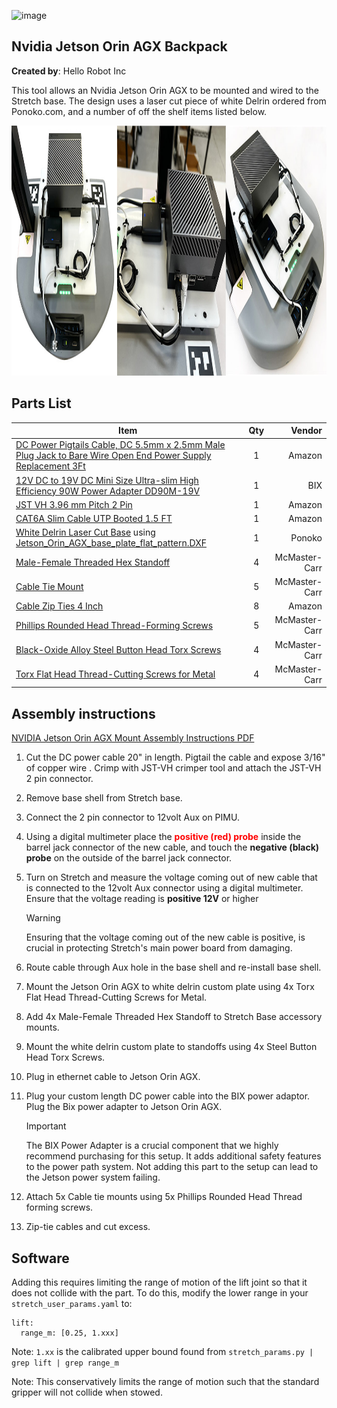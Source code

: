 ![image](../../images/banner.png)

## Nvidia Jetson Orin AGX Backpack

**Created by**: Hello Robot Inc

This tool allows an Nvidia Jetson Orin AGX to be mounted and wired to the Stretch base. The design uses a laser cut piece of white Delrin ordered from Ponoko.com, and a number of off the shelf items listed below.

<img src="images/Jetson_Mount.jpg" alt="image" height="400" />


## Parts List

| Item                                                                                                                                                                                                         | Qty |        Vendor |
|--------------------------------------------------------------------------------------------------------------------------------------------------------------------------------------------------------------|:-------------:|--------------:|
| [DC Power Pigtails Cable, DC 5.5mm x 2.5mm Male Plug Jack to Bare Wire Open End Power Supply Replacement 3Ft](https://www.amazon.com/gp/product/B09JKNRHBZ/ref=ppx_yo_dt_b_asin_title_o03_s00?ie=UTF8&psc=1) | 1 |        Amazon |
| [12V DC to 19V DC Mini Size Ultra-slim High Efficiency 90W Power Adapter DD90M-19V](https://www.bixpower.com/BX-DD90M-p/bx-dd90m-19v.htm)                                                                   | 1 |           BIX |
| [JST VH 3.96 mm Pitch 2 Pin](https://www.amazon.com/pzsmocn-JST-VH-VH-SMT-Terminal-Connector/dp/B089QRPTYS?th=1)                                                                                             | 1 |        Amazon |
| [CAT6A Slim Cable UTP Booted 1.5 FT](https://www.amazon.com/gp/product/B07WZQCBBF/ref=ppx_yo_dt_b_asin_title_o05_s00?ie=UTF8&psc=1)                                                                          | 1 |        Amazon |
| [White Delrin Laser Cut Base](https://www.ponoko.com/materials/white-delrin) using [Jetson_Orin_AGX_base_plate_flat_pattern.DXF](CAD/Jetson_Orin_AGX_base_plate_flat_pattern.DXF)                                                                                                                             | 1 |        Ponoko |
| [Male-Female Threaded Hex Standoff](https://www.mcmaster.com/93655A308/)                                                                                                                                     | 4 | McMaster-Carr |
| [Cable Tie Mount](https://www.mcmaster.com/7566K12/)                                                                                                                                                         | 5 | McMaster-Carr |
| [Cable Zip Ties 4 Inch](https://www.amazon.com/gp/product/B07V6QLSBP/ref=ppx_yo_dt_b_search_asin_title?ie=UTF8&psc=1)                                                                                        | 8 |        Amazon |
| [Phillips Rounded Head Thread-Forming Screws](https://www.mcmaster.com/90380A375/)                                                                                                                           | 5 | McMaster-Carr |
| [Black-Oxide Alloy Steel Button Head Torx Screws](https://www.mcmaster.com/96452A714/)                                                                                                                       | 4 | McMaster-Carr |
| [Torx Flat Head Thread-Cutting Screws for Metal](https://www.mcmaster.com/90390A112/)                                                                                                                        | 4 | McMaster-Carr |


## Assembly instructions                                                                                               
 [NVIDIA Jetson Orin AGX Mount Assembly Instructions PDF](images/Stretch_2_NVIDIA_Jetson_Orin_AGX_Mount_Installation.pdf)                                                                                  
1. Cut the DC power cable 20" in length. Pigtail the cable and expose 3/16" of copper wire . Crimp with JST-VH crimper tool and attach the JST-VH 2 pin connector.

2. Remove base shell from Stretch base.

3. Connect the 2 pin connector to 12volt Aux on PIMU.

4. Using a digital multimeter place the <span style="color:red;">**positive (red) probe**</span> inside the barrel jack connector of the new cable, and touch the **negative (black) probe** on the outside of the barrel jack connector.

5. Turn on Stretch and measure the voltage coming out of new cable that is connected to the 12volt Aux connector using a digital multimeter. Ensure that the voltage reading is **positive 12V** or higher
      > [!WARNING]
      > Ensuring that the voltage coming out of the new cable is positive, is crucial in protecting Stretch's main power board from damaging.

6. Route cable through Aux hole in the base shell and re-install base shell.

7. Mount the Jetson Orin AGX to white delrin custom plate using 4x Torx Flat Head Thread-Cutting Screws for Metal.

8. Add 4x Male-Female Threaded Hex Standoff to Stretch Base accessory mounts.

9. Mount the white delrin custom plate to standoffs using 4x Steel Button Head Torx Screws.

10. Plug in ethernet cable to Jetson Orin AGX.

11. Plug your custom length DC power cable into the BIX power adaptor. Plug the Bix power adapter to Jetson Orin AGX.
    > [!IMPORTANT]
    > The BIX Power Adapter is a crucial component that we highly recommend purchasing for this setup. It adds additional safety features to the power path system. Not adding this part to the setup can lead to the Jetson power system failing.

12. Attach 5x Cable tie mounts using 5x Phillips Rounded Head Thread forming screws.

13. Zip-tie cables and cut excess.

## Software

Adding this requires limiting the range of motion of the lift joint so that it does not collide with the part. To do this, modify the lower range in your ```stretch_user_params.yaml``` to:

```commandline
lift:
  range_m: [0.25, 1.xxx]
```

Note: `1.xx` is the calibrated upper bound found from ```stretch_params.py | grep lift | grep range_m```

Note: This conservatively limits the range of motion such that the standard gripper will not collide when stowed.
